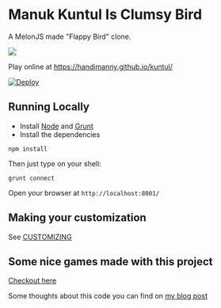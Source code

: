 Manuk Kuntul Is Clumsy Bird
===========

A MelonJS made "Flappy Bird" clone.

![](http://i.imgur.com/Slbvt65.png)

Play online at https://handimanny.github.io/kuntul/

[![Deploy](https://www.herokucdn.com/deploy/button.png)](https://github.com/handimanny/handimanny.github.io/blob/main/kuntul/)

## Running Locally

- Install [Node](http://nodejs.org/download/) and [Grunt](http://gruntjs.com/)
- Install the dependencies

```
npm install
```

Then just type on your shell:

```
grunt connect
```

Open your browser at `http://localhost:8001/`

## Making your customization

See [CUSTOMIZING](https://github.com/ellisonleao/clumsy-bird/blob/master/CUSTOMIZING.md)

## Some nice games made with this project

[Checkout here](https://github.com/ellisonleao/clumsy-bird/wiki/Games-using-clumsy-bird-code)

Some thoughts about this code you can find on [my blog post](https://handimanny.github.io/)
